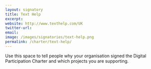 ```yaml
---
layout: signatory
title: Text Help
excerpt: 
website: http://www.texthelp.com/UK
twitter-url: 
email: 
image: /images/signatories/text-help.png
permalink: /charter/text-help/ 
---
```



Use this space to tell people why your organisation signed the Digital Participation Charter and which projects you are supporting.
